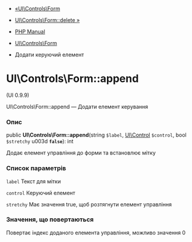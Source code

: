 - [«UI\Controls\Form](class.ui-controls-form.md)
- [UI\Controls\Form::delete »](ui-controls-form.delete.md)

- [PHP Manual](index.md)
- [UI\Controls\Form](class.ui-controls-form.md)
- Додати керуючий елемент

# UI\Controls\Form::append

(UI 0.9.9)

UI\Controls\Form::append — Додати елемент керування

### Опис

public **UI\Controls\Form::append**(string `$label`,
[UI\Control](class.ui-control.md) `$control`, bool `$stretchy` u003d
**`false`**): int

Додає елемент управління до форми та встановлює мітку

### Список параметрів

`label`
Текст для мітки

`control`
Керуючий елемент

`stretchy`
Має значення true, щоб розтягнути елемент управління

### Значення, що повертаються

Повертає індекс доданого елемента управління, можливо значення
0
